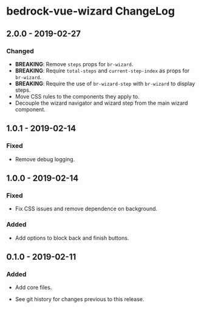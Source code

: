 # bedrock-vue-wizard ChangeLog

## 2.0.0 - 2019-02-27

### Changed
- **BREAKING**: Remove `steps` props for `br-wizard`.
- **BREAKING**: Require `total-steps` and `current-step-index` as props for
  `br-wizard`.
- **BREAKING**: Require the use of `br-wizard-step` with `br-wizard` to display
   steps.
- Move CSS rules to the components they apply to.
- Decouple the wizard navigator and wizard step from the main wizard component.


## 1.0.1 - 2019-02-14

### Fixed
- Remove debug logging.

## 1.0.0 - 2019-02-14

### Fixed
- Fix CSS issues and remove dependence on background.

### Added
- Add options to block back and finish buttons.

## 0.1.0 - 2019-02-11

### Added
- Add core files.

- See git history for changes previous to this release.
